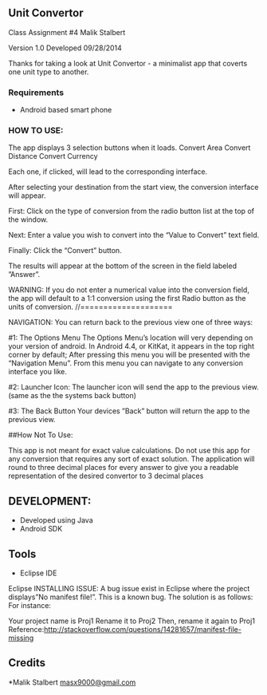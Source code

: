 ## Unit Convertor
Class Assignment #4
Malik Stalbert

Version 1.0
Developed 09/28/2014

Thanks for taking a look at Unit Convertor - a minimalist app that coverts one unit type to another.

### Requirements

* Android based smart phone


### HOW TO USE:

The app displays 3 selection buttons when it loads.
Convert Area
Convert Distance
Convert Currency

Each one, if clicked, will lead to the corresponding interface.

After selecting your destination from the start view, the conversion interface will appear.

First:
Click on the type of conversion from the radio button list at the top of the window.

Next:
Enter a value you wish to convert into the “Value to Convert” text field.

Finally:
Click the “Convert” button.

The results will appear at the bottom of the screen in the field labeled ”Answer”.

WARNING:
If you do not enter a numerical value into the conversion field, the app will default to a 1:1 conversion using the first Radio button as the units of conversion.
//====================

NAVIGATION:
You can return back to the previous view one of three ways:
 
#1: The Options Menu
The Options Menu’s location will very depending on your version of android.  In Android 4.4, or KitKat, it appears in the top right corner by default; After pressing this menu you will be presented with the “Navigation Menu”. From this menu you can navigate to any conversion interface you like.

#2: Launcher Icon:
The launcher icon will send the app to the previous view. (same as the the systems back button) 

#3: The Back Button
Your devices ”Back” button will return the app to the previous view.


##How Not To Use:

This app is not meant for exact value calculations. Do not use this app for any conversion that requires any sort of exact solution.
The application will round to three decimal places for every answer to give you a readable representation of the desired convertor to 3 decimal places


## DEVELOPMENT:

* Developed using Java
* Android SDK


## Tools
* Eclipse IDE

Eclipse INSTALLING ISSUE:
A bug issue exist in Eclipse where the project displays”No manifest file!”. This is a known bug. The solution is as follows:
For instance:

Your project name is Proj1
Rename it to Proj2
Then, rename it again to Proj1
Reference:http://stackoverflow.com/questions/14281657/manifest-file-missing

## Credits
*Malik Stalbert
masx9000@gmail.com
